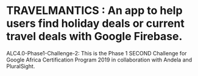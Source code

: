 # TRAVELMANTICS : An app to help users find holiday deals or current travel deals with Google Firebase.
ALC4.0-Phase1-Challenge-2: This is the Phase 1 SECOND Challenge for Google Africa Certification Program 2019 in collaboration with Andela and PluralSight. 
